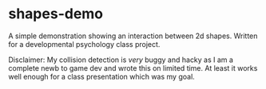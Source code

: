 # shapes-demo
A simple demonstration showing an interaction between 2d shapes. Written for a developmental psychology class project.

Disclaimer: My collision detection is *very* buggy and hacky as I am a complete newb to game dev and wrote this on limited time. At least it works well enough for a class presentation which was my goal.